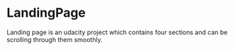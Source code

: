 # LandingPage

Landing page is an udacity project which contains four sections and can be scrolling through them smoothly.

